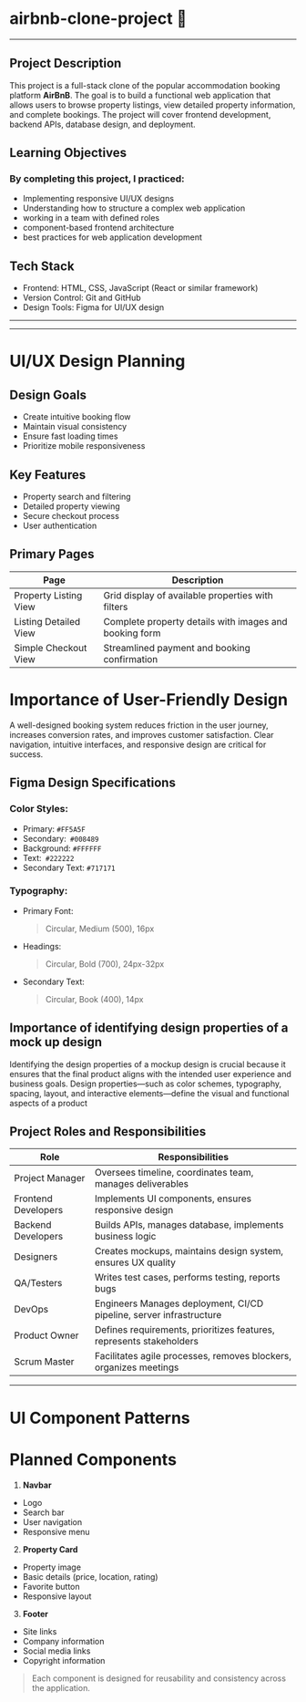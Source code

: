 # airbnb-clone-project 🏤

------

## Project Description

This project is a full-stack clone of the popular accommodation booking platform **AirBnB**. The goal is to build a functional web application that allows users to browse property listings, view detailed property information, and complete bookings. The project will cover frontend development, backend APIs, database design, and deployment.

## Learning Objectives

### By completing this project, I practiced:

- Implementing responsive UI/UX designs
- Understanding how to structure a complex web application
- working in a team with defined roles
- component-based frontend architecture
- best practices for web application development

## Tech Stack

- Frontend: HTML, CSS, JavaScript (React or similar framework)
- Version Control: Git and GitHub
- Design Tools: Figma for UI/UX design

---

---

# UI/UX Design Planning

## Design Goals

- Create intuitive booking flow
- Maintain visual consistency
- Ensure fast loading times
- Prioritize mobile responsiveness

## Key Features

- Property search and filtering
- Detailed property viewing
- Secure checkout process
- User authentication

## Primary Pages

| **Page**              | **Description**                                        |
| --------------------- | ------------------------------------------------------ |
| Property Listing View | Grid display of available properties with filters      |
| Listing Detailed View | Complete property details with images and booking form |
| Simple Checkout View  | Streamlined payment and booking confirmation           |

# Importance of User-Friendly Design

A well-designed booking system reduces friction in the user journey, increases conversion rates, and improves customer satisfaction. Clear navigation, intuitive interfaces, and responsive design are critical for success.

## Figma Design Specifications

### Color Styles:

- Primary: `#FF5A5F`
- Secondary:` #008489`
- Background: `#FFFFFF`
- Text:` #222222`
- Secondary Text: `#717171`

### Typography:

- Primary Font:
  > Circular, Medium (500), 16px
- Headings:
  > Circular, Bold (700), 24px-32px
- Secondary Text:
  > Circular, Book (400), 14px

## Importance of identifying design properties of a mock up design

Identifying the design properties of a mockup design is crucial because it ensures that the final product aligns with the intended user experience and business goals. Design properties—such as color schemes, typography, spacing, layout, and interactive elements—define the visual and functional aspects of a product

## Project Roles and Responsibilities

| **Role**            | **Responsibilities**                                                |
| ------------------- | ------------------------------------------------------------------- |
| Project Manager     | Oversees timeline, coordinates team, manages deliverables           |
| Frontend Developers | Implements UI components, ensures responsive design                 |
| Backend Developers  | Builds APIs, manages database, implements business logic            |
| Designers           | Creates mockups, maintains design system, ensures UX quality        |
| QA/Testers          | Writes test cases, performs testing, reports bugs                   |
| DevOps              | Engineers Manages deployment, CI/CD pipeline, server infrastructure |
| Product Owner       | Defines requirements, prioritizes features, represents stakeholders |
| Scrum Master        | Facilitates agile processes, removes blockers, organizes meetings   |

---

# UI Component Patterns

# Planned Components

1. **Navbar**

- Logo
- Search bar
- User navigation
- Responsive menu

2. **Property Card**

- Property image
- Basic details (price, location, rating)
- Favorite button
- Responsive layout

3. **Footer**

- Site links
- Company information
- Social media links
- Copyright information

> Each component is designed for reusability and consistency across the application.
